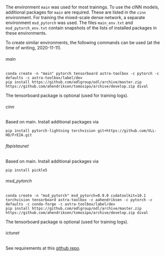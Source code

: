 The environment `main` was used for most trainings.
To use the cINN models, additional packages for `main` are required. These are listed in the `cinn` environment.
For training the mixed-scale dense network, a separate environment `msd_pytorch` was used.
The files `main_env.txt` and `msd_pytorch_env.txt` contain snapshots of the lists of installed packages in these environments.

To create similar environments, the following commands can be used (at the time of writing, 2020-11-11).

###### main
```
conda create -n "main" pytorch tensorboard astra-toolbox -c pytorch -c defaults -c astra-toolbox/label/dev
pip install https://github.com/odlgroup/odl/archive/master.zip https://github.com/ahendriksen/tomosipo/archive/develop.zip dival
```

The tensorboard package is optional (used for training logs).

###### cinn
Based on main. Install additional packages via
```
pip install pytorch-lightning torchvision git+https://github.com/VLL-HD/FrEIA.git
```

###### fbpistaunet
Based on main. Install additional packages via
```
pip install pickle5
```

###### msd_pytorch
```
conda create -n "msd_pytorch" msd_pytorch=0.9.0 cudatoolkit=10.1 torchvision tensorboard astra-toolbox -c aahendriksen -c pytorch -c defaults -c conda-forge -c astra-toolbox/label/dev
pip install https://github.com/odlgroup/odl/archive/master.zip https://github.com/ahendriksen/tomosipo/archive/develop.zip dival
```

The tensorboard package is optional (used for training logs).

###### ictunet
See requirements at this [github repo](https://github.com/DomiBa/Apples-CT-challenge).
